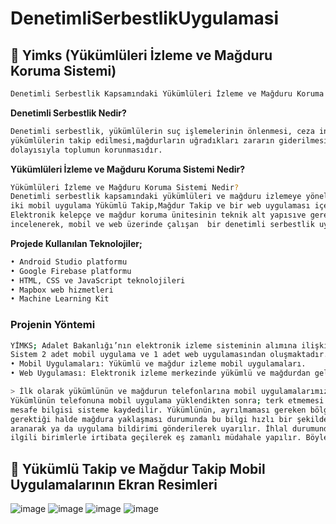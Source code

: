 # DenetimliSerbestlikUygulamasi
## 🚀 Yimks (Yükümlüleri İzleme ve Mağduru Koruma Sistemi)
```sh
Denetimli Serbestlik Kapsamındaki Yükümlüleri İzleme ve Mağduru Koruma Sistemi
```
**Denetimli Serbestlik Nedir?**
```sh
Denetimli serbestlik, yükümlülerin suç işlemelerinin önlenmesi, ceza infaz kurumundan salıverilen
yükümlülerin takip edilmesi,mağdurların uğradıkları zararın giderilmesi, bu yolla da mağdurun ve 
dolayısıyla toplumun korunmasıdır.
```
**Yükümlüleri İzleme ve Mağduru Koruma Sistemi Nedir?**
```sh
Yükümlüleri İzleme ve Mağduru Koruma Sistemi Nedir?
Denetimli serbestlik kapsamındaki yükümlüleri ve mağduru izlemeye yönelik oluşturulmuş;
iki mobil uygulama Yükümlü Takip,Mağdur Takip ve bir web uygulaması içerir. Bu kapsamda 
Elektronik kelepçe ve mağdur koruma ünitesinin teknik alt yapısıve gerekli tüm bileşenler
incelenerek, mobil ve web üzerinde çalışan  bir denetimli serbestlik uygulaması gerçekleştirilmiştir.
```
**Projede Kullanılan Teknolojiler;**
```sh
• Android Studio platformu
• Google Firebase platformu
• HTML, CSS ve JavaScript teknolojileri
• Mapbox web hizmetleri
• Machine Learning Kit
```
### Projenin Yöntemi
```sh
YİMKS; Adalet Bakanlığı’nın elektronik izleme sisteminin alımına ilişkin ihale şartnamesi dikkate alınarak gerçekleştirilmiştir.
Sistem 2 adet mobil uygulama ve 1 adet web uygulamasından oluşmaktadır. 
• Mobil Uygulamaları: Yükümlü ve mağdur izleme mobil uygulamaları.
• Web Uygulaması: Elektronik izleme merkezinde yükümlü ve mağdurdan gelen verileri analiz ve takip etmek için yapılmıştır.
```
```sh
> İlk olarak yükümlünün ve mağdurun telefonlarına mobil uygulamalarımız yüklenir. 
Yükümlünün telefonuna mobil uygulama yüklendikten sonra; terk etmemesi gereken alan ve mağdura yaklaşmaması gereken 
mesafe bilgisi sisteme kaydedilir. Yükümlünün, ayrılmaması gereken bölgeden çıkması ve belli bir mesafeye kadar yaklaşmaması
gerektiği halde mağdura yaklaşması durumunda bu bilgi hızlı bir şekilde sisteme ulaşır ve korunmak istenen kişi yetkililerce
aranarak ya da uygulama bildirimi gönderilerek uyarılır. İhlal durumunda elektronik izleme merkezine gelen sinyal sonrasında
ilgili birimlerle irtibata geçilerek eş zamanlı müdahale yapılır. Böylelikle mağdurun korunması sağlanır.
``` 
## 🚀 Yükümlü Takip ve Mağdur Takip Mobil Uygulamalarının Ekran Resimleri
![image](https://user-images.githubusercontent.com/52732986/106360488-b23bbb00-6329-11eb-9fad-079ef4430d7a.png)
![image](https://user-images.githubusercontent.com/52732986/106360532-e911d100-6329-11eb-93b7-a189067c7b08.png)
![image](https://user-images.githubusercontent.com/52732986/106360618-8a008c00-632a-11eb-8205-a73cccb7219c.png)
![image](https://user-images.githubusercontent.com/52732986/106360679-df3c9d80-632a-11eb-8b0a-fc489ed24212.png)
